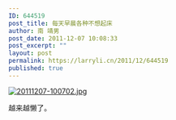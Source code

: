 ```yaml
---
ID: 644519
post_title: 每天早晨各种不想起床
author: 南 靖男
post_date: 2011-12-07 10:08:33
post_excerpt: ""
layout: post
permalink: https://larryli.cn/2011/12/644519
published: true
---
```

<a href="https://larryli.cn/wp-content/uploads/2011/12/20111207-100702.jpg"><img src="https://larryli.cn/wp-content/uploads/2011/12/20111207-100702.jpg" alt="20111207-100702.jpg" class="alignnone size-full" /></a>

越来越懒了。